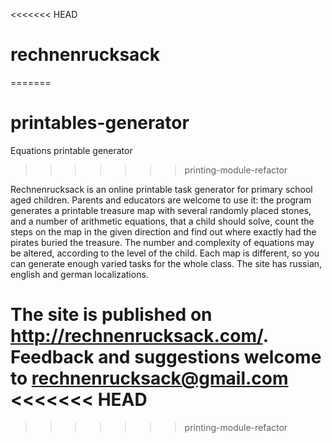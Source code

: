 <<<<<<< HEAD
# rechnenrucksack
=======
# printables-generator
Equations printable generator
>>>>>>> printing-module-refactor

Rechnenrucksack is an online printable task generator for primary school aged children. Parents and educators are welcome to use it: the program generates a printable treasure map with several randomly placed stones, and a number of arithmetic equations, that a child should solve, count the steps on the map in the given direction and find out where exactly had the pirates buried the treasure. The number and complexity of equations may be altered, according to the level of the child. Each map is different, so you can generate enough varied tasks for the whole class. The site has russian, english and german localizations.

The site is published on http://rechnenrucksack.com/. Feedback and suggestions welcome to rechnenrucksack@gmail.com
<<<<<<< HEAD
=======

>>>>>>> printing-module-refactor
